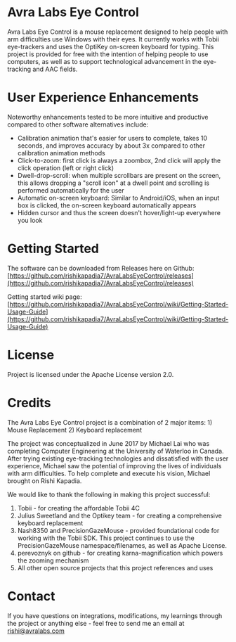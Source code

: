 # Avra Labs Eye Control

Avra Labs Eye Control is a mouse replacement designed to help people with arm difficulties use Windows with their eyes. It currently works with Tobii eye-trackers and uses the OptiKey on-screen keyboard for typing. This project is provided for free with the intention of helping people to use computers, as well as to support technological advancement in the eye-tracking and AAC fields.  

# User Experience Enhancements
Noteworthy enhancements tested to be more intuitive and productive compared to other software alternatives include:
* Calibration animation that's easier for users to complete, takes 10 seconds, and improves accuracy by about 3x compared to other calibration animation methods
* Click-to-zoom: first click is always a zoombox, 2nd click will apply the click operation (left or right click)
* Dwell-drop-scroll: when multiple scrollbars are present on the screen, this allows dropping a "scroll icon" at a dwell point and scrolling is performed automatically for the user
* Automatic on-screen keyboard: Similar to Android/iOS, when an input box is clicked, the on-screen keyboard automatically appears
* Hidden cursor and thus the screen doesn't hover/light-up everywhere you look

# Getting Started
The software can be downloaded from Releases here on Github: [https://github.com/rishikapadia7/AvraLabsEyeControl/releases](https://github.com/rishikapadia7/AvraLabsEyeControl/releases)

Getting started wiki page: [https://github.com/rishikapadia7/AvraLabsEyeControl/wiki/Getting-Started-Usage-Guide](https://github.com/rishikapadia7/AvraLabsEyeControl/wiki/Getting-Started-Usage-Guide)

# License
Project is licensed under the Apache License version 2.0.

# Credits
The Avra Labs Eye Control project is a combination of 2 major items: 1) Mouse Replacement 2) Keyboard replacement

The project was conceptualized in June 2017 by Michael Lai who was completing Computer Engineering at the University of Waterloo in Canada. After trying existing eye-tracking technologies and dissatisfied with the user experience, Michael saw the potential of improving the lives of individuals with arm difficulties. To help complete and execute his vision, Michael brought on Rishi Kapadia.

We would like to thank the following in making this project successful:
1. Tobii - for creating the affordable Tobii 4C
2. Julius Sweetland and the Optikey team - for creating a comprehensive keyboard replacement
3. Nash8350 and PrecisionGazeMouse - provided foundational code for working with the Tobii SDK. This project continues to use the PrecisionGazeMouse namespace/filenames, as well as Apache License.
4. perevoznyk on github - for creating karna-magnification which powers the zooming mechanism
5. All other open source projects that this project references and uses

# Contact
If you have questions on integrations, modifications, my learnings through the project or anything else - feel free to send me an email at rishi@avralabs.com
